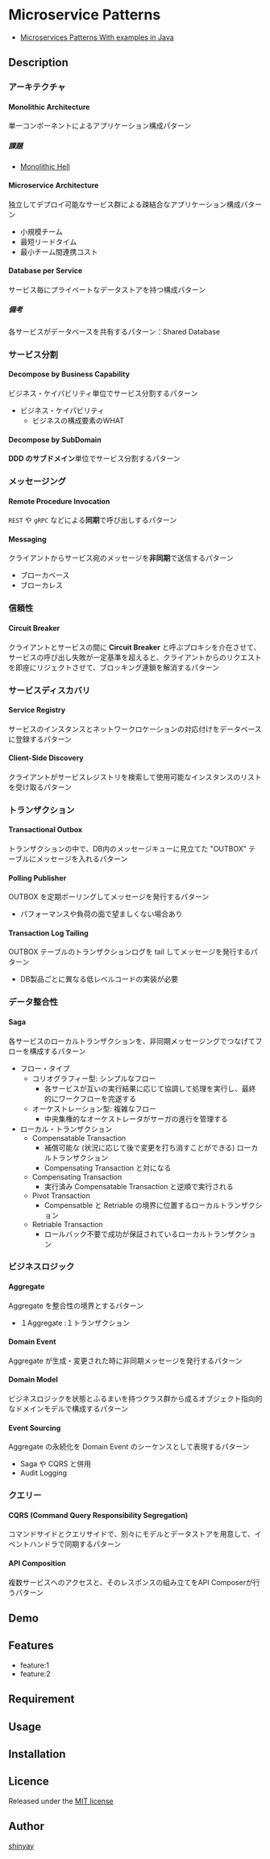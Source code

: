 # Microservice Patterns

- [Microservices Patterns With examples in Java](https://www.manning.com/books/microservices-patterns)

## Description
### アーキテクチャ
#### Monolithic Architecture
単一コンポーネントによるアプリケーション構成パターン

##### 課題
- [Monolithic Hell](https://microservices.io/microservices/general/2018/11/04/potholes-in-road-from-monolithic-hell.html)

#### Microservice Architecture
独立してデプロイ可能なサービス群による疎結合なアプリケーション構成パターン

- 小規模チーム
- 最短リードタイム
- 最小チーム間連携コスト

#### Database per Service
サービス毎にプライベートなデータストアを持つ構成パターン

##### 備考
各サービスがデータベースを共有するパターン：Shared Database

### サービス分割
#### Decompose by Business Capability
ビジネス・ケイパビリティ単位でサービス分割するパターン

- ビジネス・ケイパビリティ
  - ビジネスの構成要素のWHAT

#### Decompose by SubDomain
**DDD のサブドメイン**単位でサービス分割するパターン

### メッセージング
#### Remote Procedure Invocation
`REST` や `gRPC` などによる**同期**で呼び出しするパターン

#### Messaging
クライアントからサービス宛のメッセージを**非同期**で送信するパターン

- ブローカベース
- ブローカレス

### 信頼性
#### Circuit Breaker
クライアントとサービスの間に **Circuit Breaker** と呼ぶプロキシを介在させて、サービスの呼び出し失敗が一定基準を超えると、クライアントからのリクエストを即座にリジェクトさせて、ブロッキング連鎖を解消するパターン

### サービスディスカバリ
#### Service Registry
サービスのインスタンスとネットワークロケーションの対応付けをデータベースに登録するパターン

#### Client-Side Discovery
クライアントがサービスレジストリを検索して使用可能なインスタンスのリストを受け取るパターン

### トランザクション
#### Transactional Outbox
トランザクションの中で、DB内のメッセージキューに見立てた "OUTBOX" テーブルにメッセージを入れるパターン

#### Polling Publisher
OUTBOX を定期ポーリングしてメッセージを発行するパターン

- パフォーマンスや負荷の面で望ましくない場合あり

#### Transaction Log Tailing
OUTBOX テーブルのトランザクションログを tail してメッセージを発行するパターン

- DB製品ごとに異なる低レベルコードの実装が必要

### データ整合性
#### Saga
各サービスのローカルトランザクションを、非同期メッセージングでつなげてフローを構成するパターン

- フロー・タイプ
  - コリオグラフィー型: シンプルなフロー
    - 各サービスが互いの実行結果に応じて協調して処理を実行し、最終的にワークフローを完遂する
  - オーケストレーション型: 複雑なフロー
    - 中央集権的なオーケストレータがサーガの進行を管理する
- ローカル・トランザクション
  - Compensatable Transaction
    - 補償可能な (状況に応じて後で変更を打ち消すことができる) ローカルトランザクション
    - Compensating Transaction と対になる
  - Compensating Transaction
    - 実行済み Compensatable Transaction と逆順で実行される
  - Pivot Transaction
    - Compensatble と Retriable の境界に位置するローカルトランザクション
  - Retriable Transaction
    - ロールバック不要で成功が保証されているローカルトランザクション

### ビジネスロジック
#### Aggregate
Aggregate を整合性の境界とするパターン

- １Aggregate :１トランザクション

#### Domain Event
Aggregate が生成・変更された時に非同期メッセージを発行するパターン

#### Domain Model
ビジネスロジックを状態とふるまいを持つクラス群から成るオブジェクト指向的なドメインモデルで構成するパターン

#### Event Sourcing
Aggregate の永続化を Domain Event のシーケンスとして表現するパターン

- Saga や CQRS と併用
- Audit Logging

### クエリー
#### CQRS (Command Query Responsibility Segregation)
コマンドサイドとクエリサイドで、別々にモデルとデータストアを用意して、イベントハンドラで同期するパターン

#### API Composition
複数サービスへのアクセスと、そのレスポンスの組み立てをAPI Composerが行うパターン

## Demo

## Features

- feature:1
- feature:2

## Requirement

## Usage

## Installation

## Licence

Released under the [MIT license](https://gist.githubusercontent.com/shinyay/56e54ee4c0e22db8211e05e70a63247e/raw/34c6fdd50d54aa8e23560c296424aeb61599aa71/LICENSE)

## Author

[shinyay](https://github.com/shinyay)
